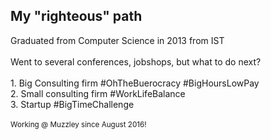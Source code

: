 ## My "righteous" path

<p style="text-align: left">
  Graduated from Computer Science in 2013 from IST
  <br/>
  <br/>
  Went to several conferences, jobshops, but what to do next?
  <br/>
  <br/>
  1. Big Consulting firm <span class="hashtag">#OhTheBuerocracy #BigHoursLowPay</span>
  <br/>
  2. Small consulting firm <span class="hashtag">#WorkLifeBalance</span>
  <br/>
  3. Startup <span class="hashtag">#BigTimeChallenge</span>
  <br/>
  <br/>
  <small>Working @ Muzzley since August 2016!</small>
</p>
